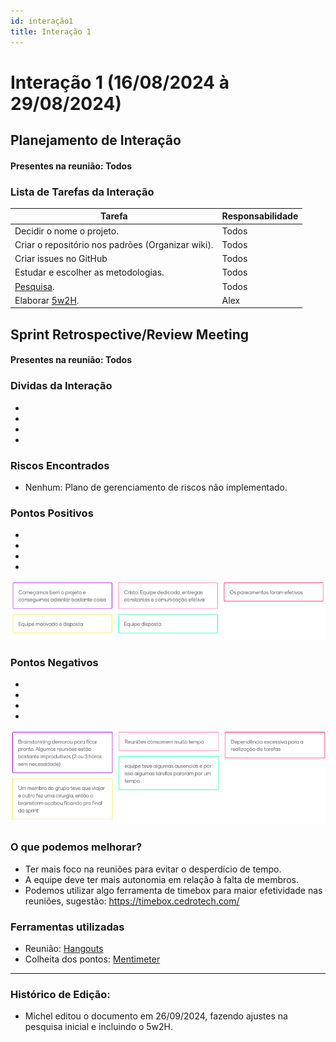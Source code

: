 ```yaml
---
id: interação1
title: Interação 1
---
```

# Interação 1 (16/08/2024 à 29/08/2024)


## Planejamento de Interação
#### Presentes na reunião: Todos

###  Lista de Tarefas da Interação

|Tarefa|Responsabilidade|
|---|----|
| Decidir o nome o projeto.|Todos|
| Criar o repositório nos padrões (Organizar wiki).|Todos|
| Criar issues no GitHub |Todos|
| Estudar e escolher as metodologias.|Todos|
| [Pesquisa](https://github.com/Projetos-de-Extensao/PBE_24.2_8002_I_MMAA/blob/main/docs/base/pesquisamercado.md). |Todos|
| Elaborar [5w2H](https://github.com/Projetos-de-Extensao/PBE_24.2_8002_I_MMAA/blob/main/docs/base/5w2h.md). |Alex|

## Sprint Retrospective/Review Meeting

#### Presentes na reunião: Todos

### Dividas da Interação
- 
- 
- 
- 

### Riscos Encontrados

- Nenhum: Plano de gerenciamento de riscos não implementado.


### Pontos Positivos

-
-
- 
-
![pontos positivos](../assets/Sprints/S1-positivos.png)

### Pontos Negativos

-
-
- 
-
![pontos negativos](../assets/Sprints/S1-negativos.png)

### O que podemos melhorar?
- Ter mais foco na reuniões para evitar o desperdício de tempo.
- A equipe deve ter mais autonomia em relação à falta de membros.
- Podemos utilizar algo ferramenta de timebox para maior efetividade nas reuniões, sugestão: https://timebox.cedrotech.com/

### Ferramentas utilizadas

- Reunião: [Hangouts](https://hangouts.google.com/)
- Colheita dos pontos: [Mentimeter](https://www.mentimeter.com/)

---

### Histórico de Edição:
- Michel editou o documento em 26/09/2024, fazendo ajustes na pesquisa inicial e incluindo o 5w2H.
